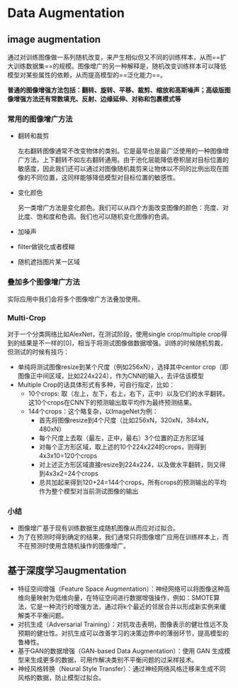 # Data Augmentation

## image augmentation

通过对训练图像做一系列随机改变，来产生相似但又不同的训练样本，从而==扩大训练数据集==的规模。图像增广的另一种解释是，随机改变训练样本可以降低模型对某些属性的依赖，从而提高模型的==泛化能力==。

**普通的图像增强方法包括：翻转、旋转、平移、裁剪、缩放和高斯噪声；高级版图像增强方法还有常数填充、反射、边缘延伸、对称和包裹模式等**

### 常用的图像增广方法

- 翻转和裁剪

  左右翻转图像通常不改变物体的类别。它是最早也是最广泛使用的一种图像增广方法。上下翻转不如左右翻转通用。由于池化层能降低卷积层对目标位置的敏感度，因此我们还可以通过对图像随机裁剪来让物体以不同的比例出现在图像的不同位置，这同样能够降低模型对目标位置的敏感性。

- 变化颜色

  另一类增广方法是变化颜色。我们可以从四个方面改变图像的颜色：亮度、对比度、饱和度和色调。我们也可以随机变化图像的色调。

- 加噪声

- filter做锐化或者模糊

- 随机遮挡图片某一区域

### 叠加多个图像增广方法

实际应用中我们会将多个图像增广方法叠加使用。

### Multi-Crop

对于一个分类网络比如AlexNet，在测试阶段，使用single crop/multiple crop得到的结果是不一样的[0]，相当于将测试图像做数据增强。训练的时候随机剪裁，但测试的时候有技巧：

- 单纯将测试图像resize到某个尺度（例如256xN），选择其中centor crop（即图像正中间区域，比如224x224），作为CNN的输入，去评估该模型
- Multiple Crop的话具体形式有多种，可自行指定，比如：
  - 10个crops: 取（左上，左下，右上，右下，正中）以及它们的水平翻转。这10个crops在CNN下的预测输出取平均作为最终预测结果。
  - 144个crops：这个略复杂，以ImageNet为例：
    - 首先将图像resize到4个尺度（比如256xN，320xN，384xN，480xN）
    - 每个尺度上去取（最左，正中，最右）3个位置的正方形区域
    - 对每个正方形区域，取上述的10个224x224的crops，则得到4x3x10=120个crops
    - 对上述正方形区域直接resize到224x224，以及做水平翻转，则又得到4x3x2=24个crops
    - 总共加起来得到120+24=144个crops，所有crops的预测输出的平均作为整个模型对当前测试图像的输出

### 小结

* 图像增广基于现有训练数据生成随机图像从而应对过拟合。
* 为了在预测时得到确定的结果，我们通常只将图像增广应用在训练样本上，而不在预测时使用含随机操作的图像增广。



## 基于深度学习augmentation

- 特征空间增强（Feature Space Augmentation）：神经网络可以将图像这种高维向量映射为低维向量，在特征空间进行数据增强操作，例如：SMOTE算法，它是一种流行的增强方法，通过将k个最近的邻居合并以形成新实例来缓解类不平衡问题。
- 对抗生成（Adversarial Training）：对抗攻击表明，图像表示的健壮性远不及预期的健壮性。对抗生成可以改善学习的决策边界中的薄弱环节，提高模型的鲁棒性。
- 基于GAN的数据增强（GAN-based Data Augmentation）：使用 GAN 生成模型来生成更多的数据，可用作解决类别不平衡问题的过采样技术。
- 神经风格转换（Neural Style Transfer）：通过神经网络风格迁移来生成不同风格的数据，防止模型过拟合。